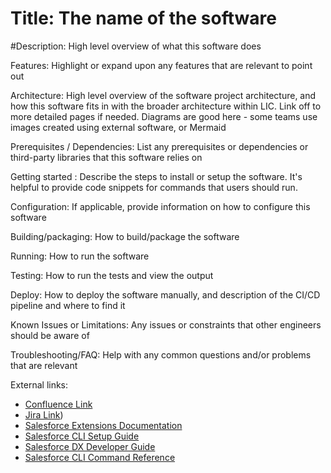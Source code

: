 # Title: The name of the software

#Description: High level overview of what this software does

Features: Highlight or expand upon any features that are relevant to point out

Architecture: High level overview of the software project architecture, and how this software fits in with the broader architecture within LIC. Link off to more detailed pages if needed. Diagrams are good here - some teams use images created using external software, or Mermaid

Prerequisites / Dependencies: List any prerequisites or dependencies or third-party libraries that this software relies on

Getting started : Describe the steps to install or setup the software. It's helpful to provide code snippets for commands that users should run.

Configuration: If applicable, provide information on how to configure this software

Building/packaging: How to build/package the software 

Running: How to run the software 

Testing: How to run the tests and view the output

Deploy: How to deploy the software manually, and description of the CI/CD pipeline and where to find it

Known Issues or Limitations:  Any issues or constraints that other engineers should be aware of

Troubleshooting/FAQ: Help with any common questions and/or problems that are relevant

External links: 
- [Confluence Link](https://licnz.atlassian.net/wiki/spaces/PBC/overview?homepageId=2085324099)
- [Jira Link](https://licnz.atlassian.net/wiki/spaces/PBC/overview?homepageId=2085324099))
- [Salesforce Extensions Documentation](https://developer.salesforce.com/tools/vscode/)
- [Salesforce CLI Setup Guide](https://developer.salesforce.com/docs/atlas.en-us.sfdx_setup.meta/sfdx_setup/sfdx_setup_intro.htm)
- [Salesforce DX Developer Guide](https://developer.salesforce.com/docs/atlas.en-us.sfdx_dev.meta/sfdx_dev/sfdx_dev_intro.htm)
- [Salesforce CLI Command Reference](https://developer.salesforce.com/docs/atlas.en-us.sfdx_cli_reference.meta/sfdx_cli_reference/cli_reference.htm)

